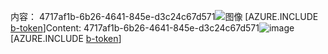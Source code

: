<span data-ttu-id="23aa0-101">内容： 4717af1b-6b26-4641-845e-d3c24c67d571![图像](2f51dd98-18e5-4664-b69d-c14e914bc3d8.png)
[AZURE.INCLUDE [b-token](test---7db25ac7-22f5-4f51-b3dd-797a9d21cfe7.md)]</span><span class="sxs-lookup"><span data-stu-id="23aa0-101">Content: 4717af1b-6b26-4641-845e-d3c24c67d571![image](2f51dd98-18e5-4664-b69d-c14e914bc3d8.png)
[AZURE.INCLUDE [b-token](test---7db25ac7-22f5-4f51-b3dd-797a9d21cfe7.md)]</span></span>

